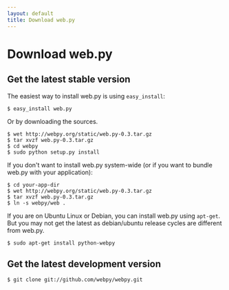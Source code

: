 ```yaml
---
layout: default
title: Download web.py
---
```


# Download web.py


## Get the latest stable version

The easiest way to install web.py is using `easy_install`:

    $ easy_install web.py

Or by downloading the sources.

    $ wet http://webpy.org/static/web.py-0.3.tar.gz
    $ tar xvzf web.py-0.3.tar.gz
    $ cd webpy
    $ sudo python setup.py install

If you don't want to install web.py system-wide (or if you want to bundle web.py with your application):

    $ cd your-app-dir
    $ wet http://webpy.org/static/web.py-0.3.tar.gz
    $ tar xvzf web.py-0.3.tar.gz
    $ ln -s webpy/web .
   
If you are on Ubuntu Linux or Debian, you can install web.py using `apt-get`. But you may not get the latest as debian/ubuntu release cycles are different from web.py.

    $ sudo apt-get install python-webpy

## Get the latest development version

    $ git clone git://github.com/webpy/webpy.git

